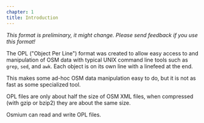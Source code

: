 ```yaml
---
chapter: 1
title: Introduction
---
```


*This format is preliminary, it might change. Please send feedback if you use
this format!*

The OPL ("Object Per Line") format was created to allow easy access to and
manipulation of OSM data with typical UNIX command line tools such as `grep`,
`sed`, and `awk`. Each object is on its own line with a linefeed at the end.

This makes some ad-hoc OSM data manipulation easy to do, but it is not as fast
as some specialized tool.

OPL files are only about half the size of OSM XML files, when compressed (with
gzip or bzip2) they are about the same size.

Osmium can read and write OPL files.

